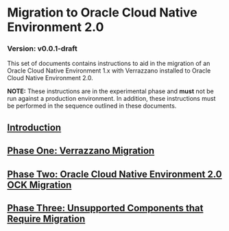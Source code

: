 # Migration to Oracle Cloud Native Environment 2.0

### Version: v0.0.1-draft

This set of documents contains instructions to aid in the migration of an Oracle Cloud Native Environment 1.x with Verrazzano installed to Oracle Cloud Native Environment 2.0.

**NOTE:** These instructions are in the experimental phase and **must** not be run against a production environment.  In addition, these instructions must be performed in the sequence outlined in these documents.

## [Introduction](./introduction.md)

## [Phase One: Verrazzano Migration](./phase1.md)

## [Phase Two: Oracle Cloud Native Environment 2.0 OCK Migration](./phase2.md)

## [Phase Three: Unsupported Components that Require Migration](./phase3.md)